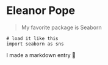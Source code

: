 # Eleanor Pope
> My favorite package is Seaborn

```
# load it like this
import seaborn as sns
```
I made a markdown entry :tada:
